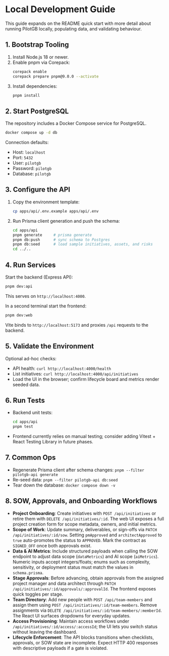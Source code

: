 # Local Development Guide

This guide expands on the README quick start with more detail about running PilotGB locally, populating data, and validating behaviour.

## 1. Bootstrap Tooling
1. Install Node.js 18 or newer.
2. Enable pnpm via Corepack:
   ```bash
   corepack enable
   corepack prepare pnpm@9.0.0 --activate
   ```
3. Install dependencies:
   ```bash
   pnpm install
   ```

## 2. Start PostgreSQL
The repository includes a Docker Compose service for PostgreSQL.

```bash
docker compose up -d db
```

Connection defaults:
- Host: `localhost`
- Port: `5432`
- User: `pilotgb`
- Password: `pilotgb`
- Database: `pilotgb`

## 3. Configure the API
1. Copy the environment template:
   ```bash
   cp apps/api/.env.example apps/api/.env
   ```
2. Run Prisma client generation and push the schema:
   ```bash
   cd apps/api
   pnpm generate     # prisma generate
   pnpm db:push      # sync schema to Postgres
   pnpm db:seed      # load sample initiatives, assets, and risks
   cd ../..
   ```

## 4. Run Services
Start the backend (Express API):
```bash
pnpm dev:api
```
This serves on `http://localhost:4000`.

In a second terminal start the frontend:
```bash
pnpm dev:web
```
Vite binds to `http://localhost:5173` and proxies `/api` requests to the backend.

## 5. Validate the Environment
Optional ad-hoc checks:
- API health: `curl http://localhost:4000/health`
- List initiatives: `curl http://localhost:4000/api/initiatives`
- Load the UI in the browser; confirm lifecycle board and metrics render seeded data.

## 6. Run Tests
- Backend unit tests:
  ```bash
  cd apps/api
  pnpm test
  ```
- Frontend currently relies on manual testing; consider adding Vitest + React Testing Library in future phases.

## 7. Common Ops
- Regenerate Prisma client after schema changes: `pnpm --filter pilotgb-api generate`
- Re-seed data: `pnpm --filter pilotgb-api db:seed`
- Tear down the database: `docker compose down -v`

## 8. SOW, Approvals, and Onboarding Workflows
- **Project Onboarding**: Create initiatives with `POST /api/initiatives` or retire them with `DELETE /api/initiatives/:id`. The web UI exposes a full project creation form for scope metadata, owners, and initial metrics.
- **Scope of Work**: Update summary, deliverables, or sign-offs via `PATCH /api/initiatives/:id/sow`. Setting `pmApproved` and `architectApproved` to `true` auto-promotes the status to `APPROVED`. Mark the contract as `SIGNED_OFF` once both approvals exist.
- **Data & AI Metrics**: Include structured payloads when calling the SOW endpoint to adjust data scope (`dataMetrics`) and AI scope (`aiMetrics`). Numeric inputs accept integers/floats; enums such as complexity, sensitivity, or deployment status must match the values in `schema.prisma`.
- **Stage Approvals**: Before advancing, obtain approvals from the assigned project manager and data architect through `PATCH /api/initiatives/:id/approvals/:approvalId`. The frontend exposes quick toggles per stage.
- **Team Directory**: Add new people with `POST /api/team-members` and assign them using `POST /api/initiatives/:id/team-members`. Remove assignments via `DELETE /api/initiatives/:id/team-members/:memberId`. The React UI surfaces dropdowns for everyday updates.
- **Access Provisioning**: Maintain access workflows under `/api/initiatives/:id/access/:accessId`; the UI lets you switch status without leaving the dashboard.
- **Lifecycle Enforcement**: The API blocks transitions when checklists, approvals, or SOW state are incomplete. Expect HTTP 400 responses with descriptive payloads if a gate is violated.
